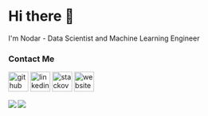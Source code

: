 # Hi there 👋


I'm Nodar - Data Scientist and Machine Learning Engineer


### Contact Me
[<img src='https://cdn.jsdelivr.net/npm/simple-icons@3.0.1/icons/github.svg' alt='github' height='40'>](https://github.com/Okroshiashvili)  [<img src='https://cdn.jsdelivr.net/npm/simple-icons@3.0.1/icons/linkedin.svg' alt='linkedin' height='40'>](https://www.linkedin.com/in/nodar-okroshiashvili/)  [<img src='https://cdn.jsdelivr.net/npm/simple-icons@3.0.1/icons/stackoverflow.svg' alt='stackoverflow' height='40'>](https://stackoverflow.com/users/6836950)  [<img src='https://cdn.jsdelivr.net/npm/simple-icons@3.0.1/icons/icloud.svg' alt='website' height='40'>](https://ideazaurus.com/)  


<div align="left"> 
  <a href="">
    <img align="left" src="https://github-readme-stats-sigma-five.vercel.app/api?username=Okroshiashvili&show_icons=true&theme=transparent&count_private=true&line_height=40" />
  </a>
 
  <a href="">
    <img align="left" src="https://github-readme-stats-sigma-five.vercel.app/api/top-langs/?username=Okroshiashvili&hide=html,scss,jupyter%20notebook,smarty"/>
    </a>
 
</div
